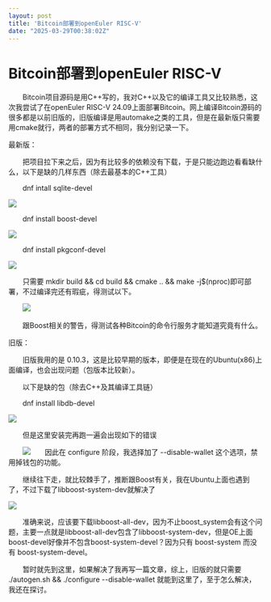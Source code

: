 ```yaml
---
layout: post
title: 'Bitcoin部署到openEuler RISC-V'
date: "2025-03-29T00:38:02Z"
---
```

Bitcoin部署到openEuler RISC-V
==========================

  Bitcoin项目源码是用C++写的，我对C++以及它的编译工具又比较熟悉，这次我尝试了在openEuler RISC-V 24.09上面部署Bitcoin。网上编译Bitcoin源码的很多都是以前旧版的，旧版编译是用automake之类的工具，但是在最新版只需要用cmake就行，两者的部署方式不相同，我分别记录一下。

最新版：

  把项目拉下来之后，因为有比较多的依赖没有下载，于是只能边跑边看看缺什么，以下是缺的几样东西（除去最基本的C++工具）

  dnf intall sqlite-devel

![](https://img2024.cnblogs.com/blog/3254001/202503/3254001-20250328225131469-533803650.png)

  dnf install boost-devel

![](https://img2024.cnblogs.com/blog/3254001/202503/3254001-20250328225147264-2077121111.png)

  dnf install pkgconf-devel

![](https://img2024.cnblogs.com/blog/3254001/202503/3254001-20250328225235157-129485312.png)

  只需要 mkdir build && cd build && cmake .. && make -j$(nproc)即可部署，不过编译完还有瑕疵，得测试以下。

  ![](https://img2024.cnblogs.com/blog/3254001/202503/3254001-20250328225326232-1925588962.png)

  跟Boost相关的警告，得测试各种Bitcoin的命令行服务才能知道究竟有什么。

旧版：

  旧版我用的是 0.10.3，这是比较早期的版本，即便是在现在的Ubuntu(x86)上面编译，也会出现问题（包版本比较新）。

  以下是缺的包（除去C++及其编译工具链）

  dnf install libdb-devel

![](https://img2024.cnblogs.com/blog/3254001/202503/3254001-20250328225635140-886764183.png)

  但是这里安装完再跑一遍会出现如下的错误

  ![](https://img2024.cnblogs.com/blog/3254001/202503/3254001-20250328225653106-1028621849.png)  因此在 configure 阶段，我选择加了 --disable-wallet 这个选项，禁用掉钱包的功能。

  继续往下走，就比较棘手了，推断跟Boost有关，我在Ubuntu上面也遇到了，不过下载了libboost-system-dev就解决了

![](https://img2024.cnblogs.com/blog/3254001/202503/3254001-20250328230526515-1039992460.png)

  准确来说，应该要下载libboost-all-dev，因为不止boost\_system会有这个问题，主要一点就是libboost-all-dev包含了libboost-system-dev，但是OE上面boost-devel好像并不包含boost-system-devel？因为只有 boost-system 而没有 boost-system-devel。

  暂时就先到这里，如果解决了我再写一篇文章，综上，旧版的就只需要 ./autogen.sh && ./configure --disable-wallet 就能到这里了，至于怎么解决，我还在探讨。